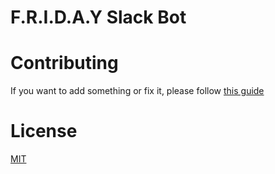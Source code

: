 # F.R.I.D.A.Y Slack Bot

# Contributing
If you want to add something or fix it, please follow [this guide](https://github.com/LuisFuenTech/friday-slack-bot/blob/master/CONTRIBUTING.md)

# License

[MIT](https://github.com/LuisFuenTech/friday-slack-bot/blob/master/LICENSE)
